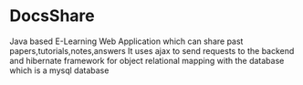 # DocsShare
Java based E-Learning Web Application which can share past papers,tutorials,notes,answers 
It uses ajax to send requests to the backend and hibernate framework for object relational mapping with the database
which is a mysql database
